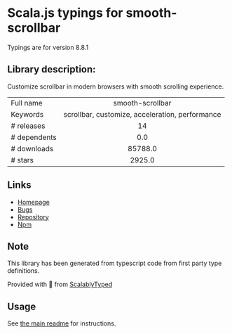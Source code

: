 
# Scala.js typings for smooth-scrollbar

Typings are for version 8.8.1

## Library description:
Customize scrollbar in modern browsers with smooth scrolling experience.

|                    |                 |
| ------------------ | :-------------: |
| Full name          | smooth-scrollbar |
| Keywords           | scrollbar, customize, acceleration, performance |
| # releases         | 14 |
| # dependents       | 0.0 |
| # downloads        | 85788.0 |
| # stars            | 2925.0 |

## Links
- [Homepage](https://github.com/idiotWu/smooth-scrollbar#readme)
- [Bugs](https://github.com/idiotWu/smooth-scrollbar/issues)
- [Repository](https://github.com/idiotWu/smooth-scrollbar)
- [Npm](https://www.npmjs.com/package/smooth-scrollbar)
    


## Note
This library has been generated from typescript code from first party type definitions.

Provided with :purple_heart: from [ScalablyTyped](https://github.com/oyvindberg/ScalablyTyped)

## Usage
See [the main readme](../../readme.md) for instructions.


